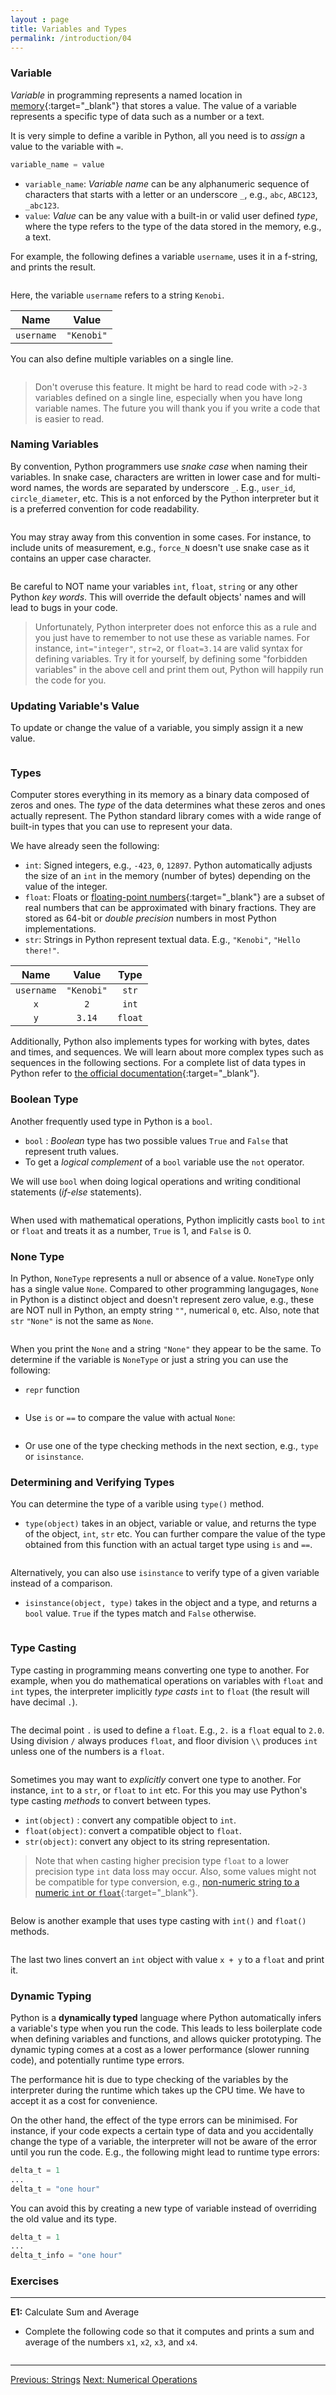 ```yaml
---
layout : page
title: Variables and Types
permalink: /introduction/04
---
```


### Variable

*Variable* in programming represents a named location in
[memory](https://en.wikipedia.org/wiki/Computer_memory){:target="_blank"}
that stores a value. The value of a variable represents a specific type of
data such as a number or a text.

It is very simple to define a varible in Python, all you need is to *assign* a
value to the variable with `=`.

```python
variable_name = value
```

- `variable_name`: *Variable name* can be any alphanumeric sequence of characters
that starts with a letter or an underscore `_`, e.g., `abc`, `ABC123`, `_abc123`.
- `value`: *Value* can be any value with a built-in or valid user defined *type*,
where the type refers to the type of the data stored in the memory, e.g., a text.

For example, the following defines a variable `username`, uses it in a f-string,
and prints the result.

<div class="language-python highlighter-rouge">
<pre class="highlight"><script type="py-editor" worker>
username = "Kenobi"
print(f"General {username}!")
</script></pre></div>

Here, the variable `username` refers to a string `Kenobi`.

|   Name   | Value  |
|:--------:|:------:|
|`username`|`"Kenobi"`|

You can also define multiple variables on a single line.

<div class="language-python highlighter-rouge">
<pre class="highlight"><script type="py-editor" worker>
x, y = 2, 3.14

print(f"x: {x}")
print(f"y: {y}")
</script></pre></div>

> Don't overuse this feature. It might be hard to read code with `>2-3` variables
defined on a single line, especially when you have long variable names. The
future you will thank you if you write a code that is easier to read.

### Naming Variables

By convention, Python programmers use *snake case* when naming their variables.
In snake case, characters are written in lower case and for multi-word names, the
words are separated by underscore `_`.
E.g., `user_id`, `circle_diameter`, etc. This is a not enforced by the Python
interpreter but it is a preferred convention for code readability.

<div class="language-python highlighter-rouge">
<pre class="highlight"><script type="py-editor" worker>
user_id = "Ripley"
print(f"{user_id} is logged-in.")
</script></pre></div>

You may stray away from this convention in some cases. For
instance, to include units of measurement, e.g., `force_N` doesn't use snake
case as it contains an upper case character.

<div class="language-python highlighter-rouge">
<pre class="highlight"><script type="py-editor" worker>
force_N = 0.21
area_m2 = 0.05

stress_Pa = force_N / area_m2
print(f"Stress (Pa): {stress_Pa}")
</script></pre></div>

Be careful to NOT name your variables `int`, `float`, `string` or any other
Python *key words*. This will override the default objects' names and will lead to
bugs in your code.

> Unfortunately, Python interpreter does not enforce this as a
rule and you just have to remember to not use these as variable names.
For instance, `int="integer"`, `str=2`, or `float=3.14` are valid syntax for
defining variables. Try it for yourself, by defining some "forbidden variables"
in the above cell and print them out, Python will happily run the code for you.

### Updating Variable's Value

To update or change the value of a variable, you simply assign it a new value.

<div class="language-python highlighter-rouge">
<pre class="highlight"><script type="py-editor" worker>
length = 42
print("old value:", length)

length = 1
print("new value:", length)
</script></pre></div>

### Types

Computer stores everything in its memory as a binary data composed of zeros and
ones. The *type* of the data determines what these zeros and ones actually represent.
The Python standard library comes with a wide range of built-in types that you
can use to represent your data.

We have already seen the following:

- `int`: Signed integers, e.g., `-423`, `0`, `12897`. Python automatically adjusts
the size of an `int` in the memory (number of bytes) depending on the value of
the integer.
- `float`: Floats or
[floating-point numbers](https://en.wikipedia.org/wiki/Floating-point_arithmetic){:target="_blank"}
are a subset of real numbers that can be approximated with binary fractions. They
are stored as 64-bit or *double precision* numbers in most Python implementations.
- `str`: Strings in Python represent textual data. E.g., `"Kenobi"`, `"Hello there!"`.

|   Name   | Value  |  Type |
|:--------:|:------:|:-----:|
|`username`|`"Kenobi"`| `str` |
|    `x`   |  `2`   | `int` |
|    `y`   | `3.14` |`float`|

Additionally, Python also implements types for working with bytes, dates and
times, and sequences. We will learn about more complex types such as sequences
in the following sections. For a complete list of data types in Python refer
to
[the official documentation](https://docs.python.org/3/library/stdtypes.html#built-in-types){:target="_blank"}.

### Boolean Type

Another frequently used type in Python is a `bool`.

- `bool` : *Boolean* type has two possible values `True` and `False` that represent
truth values.
- To get a *logical complement* of a `bool` variable use the `not` operator.

We will use `bool` when doing logical operations and writing conditional statements
(*if-else* statements).

<div class="language-python highlighter-rouge">
<pre class="highlight"><script type="py-editor" worker>
is_mutant = True
likes_pizza = not False

print("Mutant turtle:", is_mutant)
print("Likes pizza:", likes_pizza)
</script></pre></div>

When used with mathematical operations, Python implicitly
casts `bool` to `int` or `float` and treats it as a number, `True` is 1, and
`False` is 0.

### None Type

In Python, `NoneType` represents a null or absence of a value. `NoneType` only has
a single value `None`. Compared to other programming langugages, `None` in Python
is a distinct object and doesn't represent zero value, e.g., these are NOT null in
Python, an empty string `""`, numerical `0`, etc. Also, note that `str` `"None"`
is not the same as `None`.

<div class="language-python highlighter-rouge">
<pre class="highlight"><script type="py-editor" worker>
n, s = None, "None"
print(n, "(NoneType)")
print(s, "(str)")
</script></pre></div>

When you print the `None` and a string `"None"` they appear to be the same. To
determine if the variable is `NoneType` or just a string you can use the following:

- `repr` function

<div class="language-python highlighter-rouge">
<pre class="highlight"><script type="py-editor" worker>
n, s = None, "None"
print(repr(n), "(NoneType)")
print(repr(s), "(str)")
</script></pre></div>

- Use `is` or `==` to compare the value with actual `None`:

<div class="language-python highlighter-rouge">
<pre class="highlight"><script type="py-editor" worker>
n, s = None, "None"
print(n is None, "(NoneType)")
print(s is None, "(str)")
</script></pre></div>

- Or use one of the type checking methods in the next section, e.g., `type` or
`isinstance`.

### Determining and Verifying Types

You can determine the type of a varible using `type()` method.

- `type(object)` takes in an object, variable or value, and returns the type of
the object, `int`, `str` etc. You can further compare the value of the type
obtained from this function with an actual target type using `is` and `==`.

<div class="language-python highlighter-rouge">
<pre class="highlight"><script type="py-editor" worker>
x = 42
print(f"Is {x} int? {type(x) is int}")
print(f"Is {x} float? {type(x) is float}")
</script></pre></div>

Alternatively, you can also use `isinstance` to verify type of a given variable
instead of a comparison.

- `isinstance(object, type)` takes in the object and a type, and returns a `bool`
value. `True` if the types match and `False` otherwise.

<div class="language-python highlighter-rouge">
<pre class="highlight"><script type="py-editor" worker>
x = 42
print(f"Is {x} int?", isinstance(x, int))
</script></pre></div>

### Type Casting

Type casting in programming means converting one type to another. For example,
when you do mathematical operations on variables with `float` and `int` types,
the interpreter implicitly *type casts* `int` to `float` (the result will have
decimal `.`).

<div class="language-python highlighter-rouge">
<pre class="highlight"><script type="py-editor" worker>
x = 2
print(x + 2)
print(x + 2.)
</script></pre></div>

The decimal point `.` is used to define a `float`. E.g., `2.` is a `float` equal
to `2.0`. Using division `/` always produces `float`, and floor division `\\`
produces `int` unless one of the numbers is a `float`.

<div class="language-python highlighter-rouge">
<pre class="highlight"><script type="py-editor" worker>
x, y = 6, 3

print(x / y)
print(x // y)
print(x // 3.)
</script></pre></div>

Sometimes you may want to *explicitly* convert one type to another. For instance,
`int` to a `str`, or `float` to `int` etc. For this you may use Python's type
casting *methods* to convert between types.

- `int(object)` : convert any compatible object to `int`.
- `float(object)`: convert a compatible object to `float`.
- `str(object)`: convert any object to its string representation.

> Note that when casting higher precision type `float` to a lower precision type
`int` data loss may occur. Also, some values might not be compatible for type
conversion, e.g.,
[non-numeric string to a numeric `int` or `float`](https://docs.python.org/3/library/functions.html#int){:target="_blank"}.

<div class="language-python highlighter-rouge">
<pre class="highlight"><script type="py-editor" worker>
my_number = 4.2
text = "My number is " + str(my_number)
print(text)
</script></pre></div>

Below is another example that uses type casting with `int()` and `float()` methods.

<div class="language-python highlighter-rouge">
<pre class="highlight"><script type="py-editor" worker>
x = int(3.14)
print(x, type(x))

y = int(" 2 ")
print(y, type(y))

z = float(x + y)
print(z, type(z))
</script></pre></div>

The last two lines convert an `int` object with value `x + y` to a `float` and
print it.

### Dynamic Typing

Python is a **dynamically typed** language where Python automatically infers a
variable's type when you run the code. This leads to less boilerplate code when
defining variables and functions, and allows quicker prototyping. The dynamic
typing comes at a cost as a lower performance (slower running code),
and potentially runtime type errors.

The performance hit is due to type checking of the variables by the interpreter
during the runtime which takes up the CPU time. We have to accept it as a cost for
convenience.

On the other hand, the effect of the type errors can be minimised. For instance,
if your code expects a certain type of data and you accidentally change the type
of a variable, the interpreter will not be aware of the error until you run the
code. E.g., the following might lead to runtime type errors:

```python
delta_t = 1
...
delta_t = "one hour"
```

You can avoid this by creating a new type of variable instead of overriding the
old value and its type.

```python
delta_t = 1
...
delta_t_info = "one hour"
```

### Exercises

---
**E1:** Calculate Sum and Average

- Complete the following code so that it computes and prints a sum and average
of the numbers `x1`, `x2`, `x3`, and `x4`.

<div class="language-python highlighter-rouge">
<pre class="highlight"><script type="py-editor" worker>
x1, x2, x3, x4 = 44, 37, 40, 47
# DO NOT edit above this line

s = ?
avg = ?

# DO NOT edit below this line
print(f"sum = {s}; average = {avg}")
</script></pre></div>

---

<div class="prevnextlinks">
    <a id="previous" href="03">Previous: Strings</a>
    <a id="next" href="05">Next: Numerical Operations</a>
</div>
<script src="{{ '/assets/js/navigation.js' | relative_url }}"></script>
